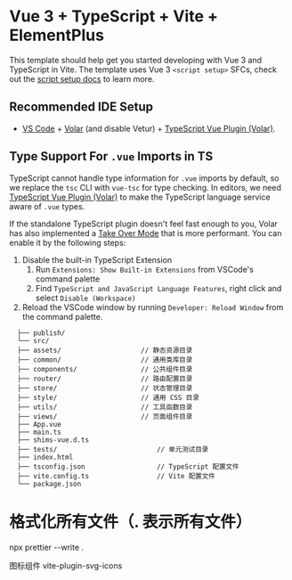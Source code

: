# Vue 3 + TypeScript + Vite + ElementPlus

This template should help get you started developing with Vue 3 and TypeScript in Vite. The template uses Vue 3 `<script setup>` SFCs, check out the [script setup docs](https://v3.vuejs.org/api/sfc-script-setup.html#sfc-script-setup) to learn more.

## Recommended IDE Setup

- [VS Code](https://code.visualstudio.com/) + [Volar](https://marketplace.visualstudio.com/items?itemName=Vue.volar) (and disable Vetur) + [TypeScript Vue Plugin (Volar)](https://marketplace.visualstudio.com/items?itemName=Vue.vscode-typescript-vue-plugin).

## Type Support For `.vue` Imports in TS

TypeScript cannot handle type information for `.vue` imports by default, so we replace the `tsc` CLI with `vue-tsc` for type checking. In editors, we need [TypeScript Vue Plugin (Volar)](https://marketplace.visualstudio.com/items?itemName=Vue.vscode-typescript-vue-plugin) to make the TypeScript language service aware of `.vue` types.

If the standalone TypeScript plugin doesn't feel fast enough to you, Volar has also implemented a [Take Over Mode](https://github.com/johnsoncodehk/volar/discussions/471#discussioncomment-1361669) that is more performant. You can enable it by the following steps:

1. Disable the built-in TypeScript Extension
   1. Run `Extensions: Show Built-in Extensions` from VSCode's command palette
   2. Find `TypeScript and JavaScript Language Features`, right click and select `Disable (Workspace)`
2. Reload the VSCode window by running `Developer: Reload Window` from the command palette.

```
  ├── publish/
  └── src/
  ├── assets/                    // 静态资源目录
  ├── common/                    // 通用类库目录
  ├── components/                // 公共组件目录
  ├── router/                    // 路由配置目录
  ├── store/                     // 状态管理目录
  ├── style/                     // 通用 CSS 目录
  ├── utils/                     // 工具函数目录
  ├── views/                     // 页面组件目录
  ├── App.vue
  ├── main.ts
  ├── shims-vue.d.ts
  ├── tests/                         // 单元测试目录
  ├── index.html
  ├── tsconfig.json                  // TypeScript 配置文件
  ├── vite.config.ts                 // Vite 配置文件
  └── package.json
```

# 格式化所有文件（. 表示所有文件）

npx prettier --write .

图标组件
vite-plugin-svg-icons
